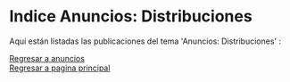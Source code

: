 # Indice Anuncios: Distribuciones

Aquí están listadas las publicaciones del tema 'Anuncios: Distribuciones' :
  
  
[Regresar a anuncios](/Anuncios/Indice.md)  
[Regresar a pagina principal](/README.md)
